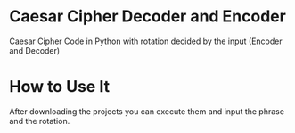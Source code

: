 # Caesar Cipher Decoder and Encoder
Caesar Cipher Code in Python with rotation decided by the input (Encoder and Decoder)

# How to Use It
After downloading the projects you can execute them and input the phrase and the rotation.
